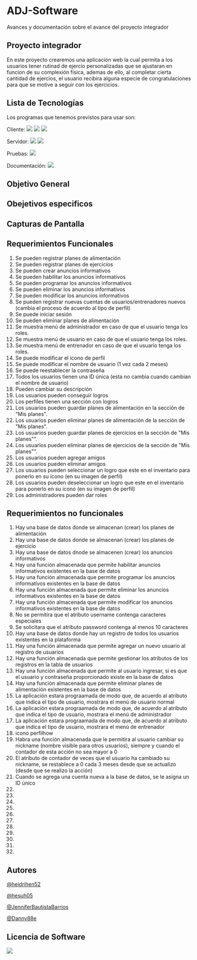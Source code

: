 # ADJ-Software
Avances y documentación sobre el avance del proyecto integrador
## Proyecto integrador
En este proyecto crearemos una aplicacion web la cual permita a los usuarios tener rutinad de ejercio personalizadas que se ajustaran en funcion de su complexión física, ademas de ello, al completar cierta cantidad de ejercios, el usuario recibira alguna especie de congratulaciones para que se motive a seguir con los ejercicios.



## Lista de Tecnologías
Los programas que tenemos previstos para usar son: 

  Cliente: ![](https://img.shields.io/badge/JavaScript-F7DF1E?style=for-the-badge&logo=javascript&logoColor=black)  ![](https://img.shields.io/badge/HTML5-E34F26?style=for-the-badge&logo=html5&logoColor=white)  ![](https://img.shields.io/badge/CSS3-1572B6?style=for-the-badge&logo=css3&logoColor=white)  

  
  Servidor: ![](https://img.shields.io/badge/PHP-777BB4?style=for-the-badge&logo=php&logoColor=white)  ![](https://img.shields.io/badge/MySQL-005C84?style=for-the-badge&logo=mysql&logoColor=white)

  
  Pruebas: ![](https://img.shields.io/badge/Google_chrome-4285F4?style=for-the-badge&logo=Google-chrome&logoColor=white)

  
  Documentación:  ![](https://img.shields.io/badge/Made%20with-Markdown-1f425f.svg)


## Objetivo General


## Obejetivos especificos


## Capturas de Pantalla


## Requerimientos Funcionales
<ol>
  <li>Se pueden registrar planes de alimentación</li>
  <li>Se pueden registrar planes de ejercicios</li>
  <li>Se pueden crear anuncios informativos</li>
  <li>Se pueden habilitar los anuncios informativos</li>
  <li>Se pueden programar los anuncios informativos</li>
  <li>Se pueden eliminar los anuncios informativos</li>
  <li>Se pueden modificar los anuncios informativos</li>
  <li>Se pueden registrar nuevas cuentas de usuarios/entrenadores nuevos (cambia el proceso de acuerdo al tipo de perfil)</li>
  <li>Se puede iniciar sesión</li>
  <li>Se pueden eliminar planes de alimentación</li>
  <li>Se muestra menú de administrador en caso de que el usuario tenga los roles.</li>
  <li>Se muestra menú de usuario en caso de que el usuario tenga los roles.</li>
  <li>Se muestra menú de entrenador en caso de que el usuario tenga los roles.</li>
  <li>Se puede modificar el icono de perfil</li>
  <li>Se puede modificar el nombre de usuario (1 vez cada 2 meses)</li>
  <li>Se puede reestablecer la contraseña</li>
  <li>Todos los usuarios tienen una ID única (esta no cambia cuando cambian el nombre de usuario)</li>
  <li>Pueden cambiar su descripción</li>
  <li>Los usuarios pueden conseguir logros</li>
  <li>Los perfiles tienen una sección con logros</li>
  <li>Los usuarios pueden guardar planes de alimentación en la sección de "Mis planes".</li>
  <li>Los usuarios pueden eliminar planes de alimentación de la sección de "Mis planes".</li>
  <li>Los usuarios pueden guardar planes de ejercicios en la sección de "Mis planes"".</li>
  <li>Los usuarios pueden eliminar planes de ejercicios de la sección de "Mis planes"".</li>
  <li>Los usuarios pueden agregar amigos</li>
  <li>Los usuarios pueden eliminar amigos</li>
  <li>Los usuarios pueden seleccionar un logro que este en el inventario para ponerlo en su icono (en su imagen de perfil)</li>
  <li>Los usuarios pueden deseleccionar un logro que este en el inventario para ponerlo en su icono (en su imagen de perfil)</li>
  <li>Los administradores pueden dar roles</li>
  
</ol>

## Requerimientos no funcionales
<ol>
<li>Hay una base de datos donde se almacenan (crear) los planes de alimentación</li>
<li>Hay una base de datos donde se almacenan (crear) los planes de ejercicio</li>
<li>Hay una base de datos dnode se almacenen (crear) los anuncios informativos</li>
<li>Hay una función almacenada que permite habilitar anuncios informativos existentes en la base de datos</li>
<li>Hay una función almacenada que permite programar los anuncios informativos existentes en la base de datos</li>
<li>Hay una función almacenada que permite eliminar los anuncios informativos existentes en la base de datos</li>
<li>Hay una función almacenada que permite modificar los anuncios informativos existentes en la base de datos</li>
<li>No se permitira que el atributo username contenga caracteres especiales</li>
<li>Se solicitara que el atributo password contenga al menos 10 caracteres</li>
<li>Hay una base de datos donde hay un registro de todos los usuarios existentes en la plataforma </li>
<li>Hay una función almacenada que permite agregar un nuevo usuario al registro de usuarios</li>
<li>Hay una función almacenada que permite gestionar los atributos de los registros en la tabla de usuarios</li>
<li>Hay una función almacenada que permite al usuario ingresar, si es que el usuario y contraseña proporcionado existe en la base de datos</li>
<li>Hay una función almacenada que permite eliminar planes de alimentación existentes en la base de datos</li>
<li>La aplicación estara prograamada de modo que, de acuerdo al atributo que indica el tipo de usuario, mostrara el menú de usuario normal</li>
<li>La aplicación estara prograamada de modo que, de acuerdo al atributo que indica el tipo de usuario, mostrara el menú de administrador</li>
<li>La aplicación estara prograamada de modo que, de acuerdo al atributo que indica el tipo de usuario, mostrara el menú de entrenador</li>
<li>icono perfilhow</li>
<li>Habra una función almacenada que le permitira al usuario cambiar su nickname (nombre visible para otros usuarios), siempre y cuando el contador de esta acción no sea mayor a 0</li>
<li>El atributo de contador de veces que el usuario ha cambiado su nickname, se restablece a 0 cada 3 meses desde que se actualizo (desde que se realizo la acción)</li>
<li>Cuando se agrega una cuenta nueva a la base de datos, se le asigna un ID único</li>
<li></li>
<li></li>
<li></li>
<li></li>
<li></li>
<li></li>
<li></li>
<li></li>
<li></li>
<li></li>
<li></li>  
</ol>

## Autores


[@heidrihen52](https://github.com/heidrihen52) 

[@hesuh05](https://github.com/hesuh05)

[@JenniferBautistaBarrios](https://github.com/JenniferBautistaBarrios)

[@Danny88e](https://github.com/Danny88e)


## Licencia de Software

![](https://img.shields.io/github/license/heidrihen52/{ADJ-Software}.svg)


